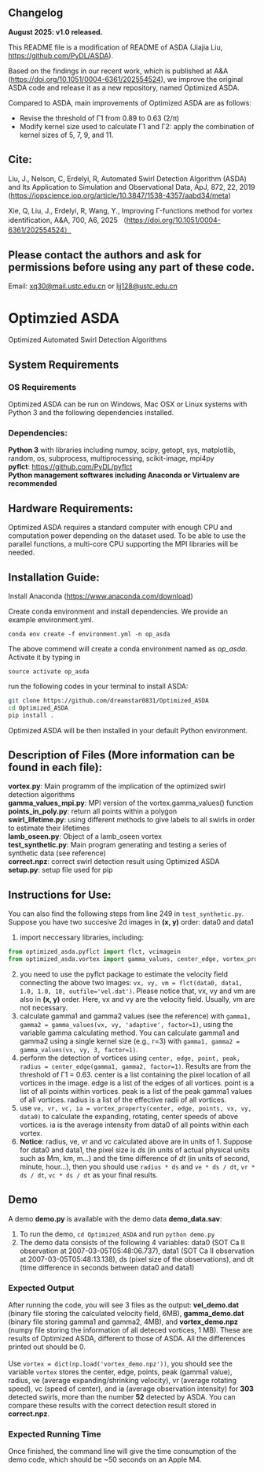 ## Changelog

**August 2025: v1.0 released.**

This README file is a modification of README of ASDA (Jiajia Liu, https://github.com/PyDL/ASDA).

Based on the findings in our recent work, which is published at A&A (https://doi.org/10.1051/0004-6361/202554524), we improve the original ASDA code and release it as a new repository, named Optimized ASDA.

Compared to ASDA, main improvements of Optimized ASDA are as follows:

- Revise the threshold of Γ1 from 0.89 to 0.63 (2/π)
- Modify kernel size used to calculate Γ1 and Γ2: apply the combination of kernel sizes of 5, 7, 9, and 11.

## Cite:
Liu, J., Nelson, C, Erdelyi, R, Automated Swirl Detection Algorithm (ASDA) and Its Application to Simulation and Observational Data, ApJ, 872, 22, 2019 (https://iopscience.iop.org/article/10.3847/1538-4357/aabd34/meta)

Xie, Q, Liu, J., Erdelyi, R, Wang, Y., Improving Γ-functions method for vortex identification, A&A, 700, A6, 2025                （https://doi.org/10.1051/0004-6361/202554524）

## Please contact the authors and ask for permissions before using any part of these code.
Email: xq30@mail.ustc.edu.cn or ljj128@ustc.edu.cn

# Optimzied ASDA
Optimized Automated Swirl Detection Algorithms

## System Requirements
### OS Requirements
Optimized ASDA can be run on Windows, Mac OSX or Linux systems with Python 3 and the following dependencies installed.

### Dependencies:
**Python 3** with libraries including numpy, scipy, getopt, sys, matplotlib, random, os, subprocess, multiprocessing, scikit-image, mpi4py</br>
**pyflct**: https://github.com/PyDL/pyflct </br>
**Python management softwares including Anaconda or Virtualenv are recommended**

## Hardware Requirements:
Optimized ASDA requires a standard computer with enough CPU and computation power depending on the dataset used. To be able to use the parallel functions, a multi-core CPU supporting the MPI libraries will be needed.

## Installation Guide:
Install Anaconda (https://www.anaconda.com/download)

Create conda environment and install dependencies. We provide an example environment.yml.

```
conda env create -f environment.yml -n op_asda
```

The above commend will create a conda environment named as *op_asda*. Activate it by typing in

```
source activate op_asda
```

run the following codes in your terminal to install ASDA:
```bash
git clone https://github.com/dreamstar0831/Optimized_ASDA
cd Optimized_ASDA
pip install .
```
Optimized ASDA will be then installed in your default Python environment.

## Description of Files (More information can be found in each file):
**vortex.py**: Main programm of the implication of the optimized swirl detection algorithms</br>
**gamma_values_mpi.py**: MPI version of the vortex.gamma_values() function</br>
**points_in_poly.py**: return all points within a polygon</br>
**swirl_lifetime.py**: using different methods to give labels to all swirls in order to estimate their lifetimes</br>
**lamb_oseen.py**: Object of a lamb_oseen vortex</br>
**test_synthetic.py**: Main program generating and testing a series of synthetic data (see reference)</br>
**correct.npz**: correct swirl detection result using Optimized ASDA</br>
**setup.py**: setup file used for pip</br>

## Instructions for Use:
You can also find the following steps from line 249 in `test_synthetic.py`.
Suppose you have two succesive 2d images in **(x, y)** order: data0 and data1</br>
1. import neccessary libraries, including:
```python
from optimized_asda.pyflct import flct, vcimagein
from optimized_asda.vortex import gamma_values, center_edge, vortex_property
```
2. you need to use the pyflct package to estimate the velocity field connecting the above two images: 
`vx, vy, vm = flct(data0, data1, 1.0, 1.0, 10, outfile='vel.dat')`. Please notice that, vx, vy and vm are also in **(x, y)** order. Here, vx and vy are the velocity field. Usually, vm are not necessary.</br>
1. calculate gamma1 and gamma2 values (see the reference) with `gamma1, gamma2 = gamma_values(vx, vy, 'adaptive', factor=1)`, using the variable gamma calculating method. You can calculate gamma1 and gamma2 using a single kernel size (e.g., r=3) with `gamma1, gamma2 = gamma_values(vx, vy, 3, factor=1)`. </br>
2. perform the detection of vortices using `center, edge, point, peak, radius = center_edge(gamma1, gamma2, factor=1)`. Results are from the threshold of Γ1 = 0.63. center is a list containing the pixel location of all vortices in the image. edge is a list of the edges of all vortices. point is a list of all points within vortices. peak is a list of the peak gamma1 values of all vortices. radius is a list of the effective radii of all vortices.</br>
3. use `ve, vr, vc, ia = vortex_property(center, edge, points, vx, vy, data0)` to calculate the expanding, rotating, center speeds of above vortices. ia is the average intensity from data0 of all points within each vortex.</br>
4. **Notice**: radius, ve, vr and vc calculated above are in units of 1. Suppose for data0 and data1, the pixel size is *ds* (in units of actual physical units such as Mm, km, m...) and the time difference of *dt* (in units of second, minute, hour...), then you should use `radius * ds` and `ve * ds / dt`, `vr * ds / dt`, `vc * ds / dt` as your final results.

## Demo
A demo **demo.py** is available with the demo data **demo_data.sav**:
1. To run the demo, `cd Optimized_ASDA` and run `python demo.py`
2. The demo data consists of the following 4 variables: data0 (SOT Ca II observation at 2007-03-05T05:48:06.737), data1 (SOT Ca II observation at 2007-03-05T05:48:13.138), ds (pixel size of the observations), and dt (time difference in seconds between data0 and data1)
### Expected Output
After running the code, you will see 3 files as the output: **vel_demo.dat** (binary file storing the calculated velocity field, 6MB), **gamma_demo.dat** (binary file storing gamma1 and gamma2, 4MB), and **vortex_demo.npz** (numpy file storing the information of all deteced vortices, 1 MB). These are results of Optimized ASDA, different to those of ASDA. All the differences printed out should be 0.</br>
</br>
Use `vortex = dict(np.load('vortex_demo.npz'))`, you should see the variable `vortex` stores the center, edge, points, peak (gamma1 value), radius, ve (average expanding/shrinking velocity), vr (average rotating speed), vc (speed of center), and ia (average observation intensity) for **303** detected swirls, more than the number **52** detected by ASDA. You can compare these results with the correct detection result stored in **correct.npz**.

### Expected Running Time
Once finished, the command line will give the time consumption of the demo code, which should be ~50 seconds on an Apple M4.

